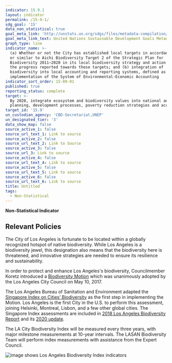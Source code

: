```yaml
---
indicator: 15.9.1
layout: indicator
permalink: /15-9-1/
sdg_goal: '15'
data_non_statistical: true
goal_meta_link: 'http://unstats.un.org/sdgs/files/metadata-compilation/Metadata-Goal-15.pdf'
goal_meta_link_text: United Nations Sustainable Development Goals Metadata (pdf 456kB)
graph_type: line
indicator_name: >-
  (a) Whether or not the City has established local targets in accordance with
  or similar to Aichi Biodiversity Target 2 of the Strategic Plan for
  Biodiversity 2011–2020 in its local biodiversity strategy and action plans and
  the progress reported towards these targets; and (b) integration of
  biodiversity into local accounting and reporting systems, defined as
  implementation of the System of Environmental-Economic Accounting
indicator_sort_order: 15-09-01
published: true
reporting_status: complete
target: >-
  By 2020, integrate ecosystem and biodiversity values into national and local
  planning, development processes, poverty reduction strategies and accounts
target_id: '15.9'
un_custodian_agency: 'CBD-Secretariat,UNEP'
un_designated_tier: '3'
data_show_map: false
source_active_1: false
source_url_text_1: Link to source
source_active_2: false
source_url_text_2: Link to Source
source_active_3: false
source_url_3: Link to source
source_active_4: false
source_url_text_4: Link to source
source_active_5: false
source_url_text_5: Link to source
source_active_6: false
source_url_text_6: Link to source
title: Untitled
tags:
  - Non-Statistical
---
```

**Non-Statistical Indicator**

## Relevant Policies

The City of Los Angeles is fortunate to be located within a globally recognized hotspot of native biodiversity. While Los Angeles is a biodiversity jewel, this designation also means that the biodiversity here is threatened, and innovative strategies are needed to ensure its resilience and sustainability. 

In order to protect and enhance Los Angeles's biodiversity, Councilmember Koretz introduced a [Biodiversity Motion](https://www.councilmemberpaulkoretz.com/sites/g/files/wph1761/files/2021-03/Biodiversity%20Motion.pdf) which was unanimously adopted by the Los Angeles City Council on May 10, 2017.

The Los Angeles Bureau of Sanitation and Environment adapted the [Singapore Index on Cities’ Biodiversity](https://www.cbd.int/subnational/partners-and-initiatives/city-biodiversity-index#:~:text=The%20City%20Biodiversity%20Index%2C%20also,against%20their%20own%20individual%20baselines.) as the first step in implementing the Motion. Los Angeles is the first City in the U.S. to perform this assessment, joining Helsinki, Montreal, Lisbon, and a few other global cities. The Singapore Index assessments are included in [2018 Los Angeles Biodiversity Report](https://www.lacitysan.org/cs/groups/public/documents/document/y250/mdi0/~edisp/cnt024743.pdf) and its [2020 update](https://www.lacitysan.org/san/sandocview?docname=cnt052553).

The LA City Biodiversity Index will be measured every three years, with major milestone measurements at 10-year intervals.
The LASAN Biodiversity Team will perform index measurements with assistance from the Expert Council.

![image shows Los Angeles Biodiversity Index indicators]({{site.baseurl}}/meta/biodiversity.PNG)

